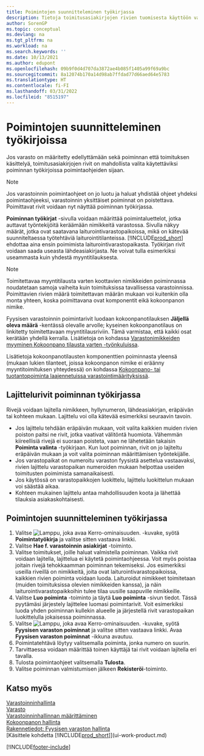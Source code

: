 ```yaml
---
title: Poimintojen suunnitteleminen työkirjassa
description: Tietoja toimitusasiakirjojen rivien tuomisesta käyttöön varastotyöntekijöiden poiminnan työkirjoissa.
author: SorenGP
ms.topic: conceptual
ms.devlang: na
ms.tgt_pltfrm: na
ms.workload: na
ms.search.keywords: ''
ms.date: 10/13/2021
ms.author: edupont
ms.openlocfilehash: 09b9f0d4d707da3872ae4b085f1405a99f69a9bc
ms.sourcegitcommit: 8a12074b170a14d98ab7ffdad77d66aed64e5783
ms.translationtype: HT
ms.contentlocale: fi-FI
ms.lasthandoff: 03/31/2022
ms.locfileid: "8515197"
---
```

# <a name="plan-picks-in-worksheets"></a>Poimintojen suunnitteleminen työkirjoissa

Jos varasto on määritetty edellyttämään sekä poiminnan että toimituksen käsittelyä, toimitusasiakirjojen rivit on mahdollista valita käytettäviksi poiminnan työkirjoissa poimintaohjeiden sijaan.  

> [!NOTE]  
> Jos varastoinnin poimintaohjeet on jo luotu ja haluat yhdistää ohjeet yhdeksi poimintaohjeeksi, varastoinnin yksittäiset poiminnat on poistettava. Poimittavat rivit voidaan nyt näyttää poiminnan työkirjassa.  

**Poiminnan työkirjat** -sivulla voidaan määrittää poimintaluettelot, jotka auttavat työntekijöitä keräämään nimikkeitä varastossa. Sivulla näkyy määrät, jotka ovat saatavana laiturointivarastopaikoissa, mikä on kätevää suunniteltaessa työtehtäviä laiturointitilanteissa. [!INCLUDE[prod_short](includes/prod_short.md)] ehdottaa aina ensin poimimista laiturointivarastopaikasta. Työkirjan rivit voidaan saada useasta lähdeasiakirjasta. Ne voivat tulla esimerkiksi useammasta kuin yhdestä myyntitilauksesta. 

> [!NOTE]  
> Toimitettavaa myyntitilausta varten koottavien nimikkeiden poiminnassa noudatetaan samoja vaiheita kuin toimituksissa tavallisessa varastoinnissa. Poimittavien rivien määrä toimitettavan määrän mukaan voi kuitenkin olla monta yhteen, koska poimittavana ovat komponentit eikä kokoonpanon nimike.  
>
> Fyysisen varastoinnin poimintarivit luodaan kokoonpanotilauksen **Jäljellä oleva määrä** -kentässä olevalle arvolle; kyseinen kokoonpanotilaus on linkitetty toimitettavaan myyntitilausriviin. Tämä varmistaa, että kaikki osat kerätään yhdellä kerralla. Lisätietoja on kohdassa [Varastonimikkeiden myyminen Kokoonpano tilausta varten -työnkuluissa](assembly-how-to-sell-inventory-items-in-assemble-to-order-flows.md).  
>
> Lisätietoja kokoonpanotilausten komponenttien poiminnasta yleensä (mukaan lukien tilanteet, joissa kokoonpanon nimike ei eräänny myyntitoimituksen yhteydessä) on kohdassa [Kokoonpano- tai tuotantopoiminta laajennetuissa varastointimäärityksissä](warehouse-how-to-pick-for-internal-operations-in-advanced-warehousing.md).  

## <a name="sorting-lines-on-a-pick-worksheet"></a>Lajittelurivit poiminnan työkirjassa
Rivejä voidaan lajitella nimikkeen, hyllynumeron, lähdeasiakirjan, eräpäivän tai kohteen mukaan. Lajittelu voi olla kätevää esimerkiksi seuraavin tavoin.

* Jos lajittelu tehdään eräpäivän mukaan, voit valita kaikkien muiden rivien poiston paitsi ne rivit, jotka vaativat välitöntä huomiota. Vähemmän kiireellisiä rivejä ei suoraan poisteta, vaan ne lähetetään takaisin **Poiminta valinta** -työkirjaan. Kun luot poiminnan, rivit on jo lajiteltu eräpäivän mukaan ja voit valita poiminnan määrittämisen työntekijälle.
* Jos varastopaikat on numeroitu varaston fyysistä asettelua vastaavaksi, rivien lajittelu varastopaikan numeroiden mukaan helpottaa useiden toimitusten poimimista samanaikaisesti. 
* Jos käytössä on varastopaikkojen luokittelu, lajittelu luokittelun mukaan voi säästää aikaa. 
* Kohteen mukainen lajittelu antaa mahdollisuuden koota ja lähettää tilauksia asiakaskohtaisesti.

## <a name="to-plan-picks-in-the-worksheet"></a>Poimintojen suunnitteleminen työkirjassa

1. Valitse ![Lamppu, joka avaa Kerro-ominaisuuden.](media/ui-search/search_small.png "Kerro, mitä haluat tehdä") -kuvake, syötä **Poimintatyökirja** ja valitse sitten vastaava linkki.  
2. Valitse **Hae f. varastoinnin asiakirjat** -toiminto.  
3. Valitse toimitukset, joille haluat valmistella poiminnan. Vaikka rivit voidaan lajitella, lajittelua ei käytetä poimintaohjeessa. Voit myös poistaa joitain rivejä tehokkaamman poiminnan tekemiseksi. Jos esimerkiksi useilla riveillä on nimikkeitä, joita ovat laiturointivarastopaikoissa, kaikkien rivien poiminta voidaan luoda. Laituroidut nimikkeet toimitetaan (muiden toimituksissa olevien nimikkeiden kanssa), ja näin laiturointivarastopaikkoihin tulee tilaa uusille saapuville nimikkeille.  
4. Valitse **Luo poiminta** -toiminto ja täytä **Luo poiminta** -sivun tiedot. Tässä pyytämäsi järjestely lajittelee luomasi poimintarivit. Voit esimerkiksi luoda yhden poiminnan kullekin alueelle ja järjestellä rivit varastopaikan luokittelulla jokaisessa poiminnassa.  
5. Valitse ![Lamppu, joka avaa Kerro-ominaisuuden.](media/ui-search/search_small.png "Kerro, mitä haluat tehdä") -kuvake, syötä **Fyysisen varaston poiminnat** ja valitse sitten vastaava linkki. Avaa **Fyysisen varaston poiminnat** -ikkuna avautuu.  
6. Poimintatehtävä löytyy valitsemalla poiminta, jonka numero on suurin.  
7. Tarvittaessa voidaan määrittää toinen käyttäjä tai rivit voidaan lajitella eri tavalla.  
8. Tulosta poimintaohjeet valitsemalla **Tulosta**.  
9. Valitse poiminnan valmistumisen jälkeen **Rekisteröi**-toiminto.  

## <a name="see-also"></a>Katso myös

[Varastoinninhallinta](warehouse-manage-warehouse.md)  
[Varasto](inventory-manage-inventory.md)  
[Varastoinninhallinnan määrittäminen](warehouse-setup-warehouse.md)  
[Kokoonpanon hallinta](assembly-assemble-items.md)  
[Rakennetiedot: Fyysisen varaston hallinta](design-details-warehouse-management.md)  
[Käsittele kohdetta [!INCLUDE[prod_short](includes/prod_short.md)]](ui-work-product.md)  


[!INCLUDE[footer-include](includes/footer-banner.md)]
